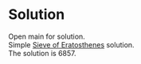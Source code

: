 # Solution

Open main for solution.
<br/>
Simple [Sieve of Eratosthenes](https://en.wikipedia.org/wiki/Sieve_of_Eratosthenes) solution.
<br/>
The solution is 6857.